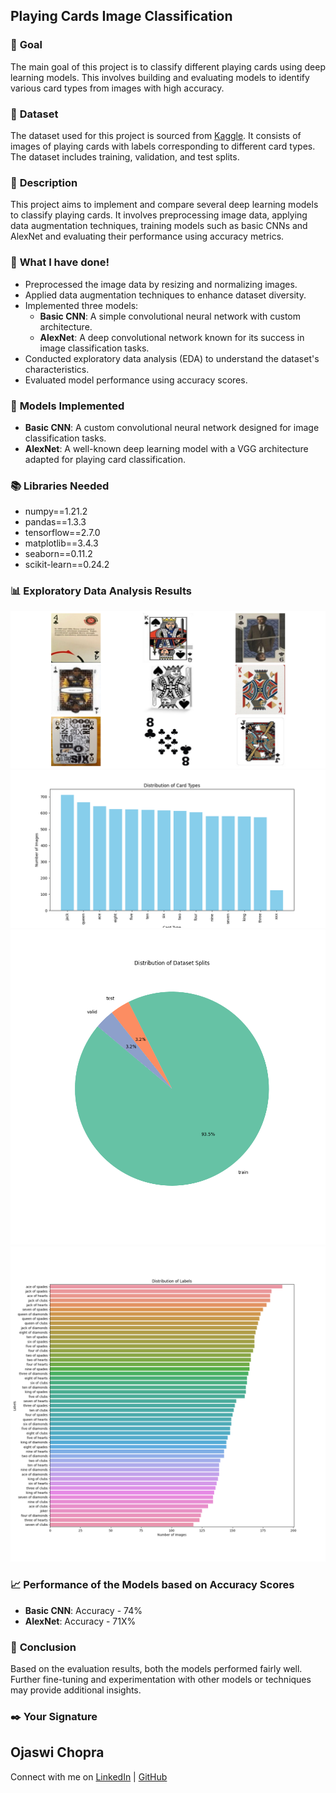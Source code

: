 ## **Playing Cards Image Classification**

### 🎯 **Goal**

The main goal of this project is to classify different playing cards using deep learning models. This involves building and evaluating models to identify various card types from images with high accuracy.

### 🧵 **Dataset**

The dataset used for this project is sourced from [Kaggle](https://www.kaggle.com/datasets/gpiosenka/cards-image-datasetclassification). It consists of images of playing cards with labels corresponding to different card types. The dataset includes training, validation, and test splits.

### 🧾 **Description**

This project aims to implement and compare several deep learning models to classify playing cards. It involves preprocessing image data, applying data augmentation techniques, training models such as basic CNNs and AlexNet and evaluating their performance using accuracy metrics.

### 🧮 **What I have done!**

- Preprocessed the image data by resizing and normalizing images.
- Applied data augmentation techniques to enhance dataset diversity.
- Implemented three models:
  - **Basic CNN**: A simple convolutional neural network with custom architecture.
  - **AlexNet**: A deep convolutional network known for its success in image classification tasks.
- Conducted exploratory data analysis (EDA) to understand the dataset's characteristics.
- Evaluated model performance using accuracy scores.

### 🚀 **Models Implemented**

- **Basic CNN**: A custom convolutional neural network designed for image classification tasks.
- **AlexNet**: A well-known deep learning model with a VGG architecture adapted for playing card classification.

### 📚 **Libraries Needed**

- numpy==1.21.2
- pandas==1.3.3
- tensorflow==2.7.0
- matplotlib==3.4.3
- seaborn==0.11.2
- scikit-learn==0.24.2

### 📊 **Exploratory Data Analysis Results**

![Dataset Visualization](<../Images/Dataset Visualization.png>)
![Distribution of Card Types](<../Images/Distribution of Card Types.png>)
![Distribution of Dataset Splits](<../Images/Distribution of Dataset Splits.png>)
![Distribution of Labels](<../Images/Distribution of Labels.png>)

### 📈 **Performance of the Models based on Accuracy Scores**

- **Basic CNN**: Accuracy - 74%  
- **AlexNet**: Accuracy - 71X%  

### 📢 **Conclusion**

Based on the evaluation results, both the models performed fairly well. Further fine-tuning and experimentation with other models or techniques may provide additional insights.

### ✒️ **Your Signature**

Ojaswi Chopra
---

Connect with me on [LinkedIn](https://www.linkedin.com/ojaswichopra) | [GitHub](https://github.com/ojaswichopra)
